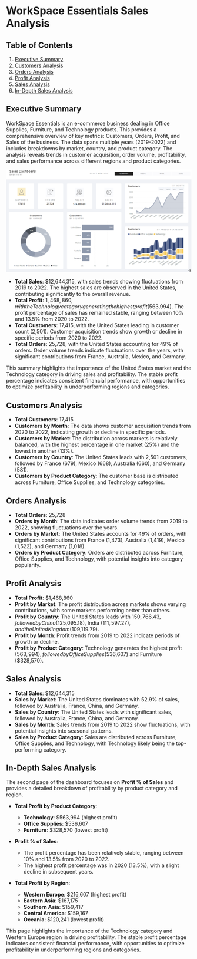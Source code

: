 # WorkSpace Essentials Sales Analysis

## Table of Contents
1. [Executive Summary](#executive-summary)
2. [Customers Analysis](#customers-analysis)
3. [Orders Analysis](#orders-analysis)
4. [Profit Analysis](#profit-analysis)
5. [Sales Analysis](#sales-analysis)
6. [In-Depth Sales Analysis](#in-depth-sales-analysis)

## Executive Summary
WorkSpace Essentials is an e-commerce business dealing in Office Supplies, Furniture, and Technology products. This provides a comprehensive overview of key metrics: Customers, Orders, Profit, and Sales of the business. The data spans multiple years (2019-2022) and includes breakdowns by market, country, and product category. The analysis reveals trends in customer acquisition, order volume, profitability, and sales performance across different regions and product categories.

![](Image.png)

- **Total Sales**: $12,644,315, with sales trends showing fluctuations from 2019 to 2022. The highest sales are observed in the United States, contributing significantly to the overall revenue.
- **Total Profit**: $1,468,860, with the Technology category generating the highest profit ($563,994). The profit percentage of sales has remained stable, ranging between 10% and 13.5% from 2020 to 2022.
- **Total Customers**: 17,415, with the United States leading in customer count (2,501). Customer acquisition trends show growth or decline in specific periods from 2020 to 2022.
- **Total Orders**: 25,728, with the United States accounting for 49% of orders. Order volume trends indicate fluctuations over the years, with significant contributions from France, Australia, Mexico, and Germany.

This summary highlights the importance of the United States market and the Technology category in driving sales and profitability. The stable profit percentage indicates consistent financial performance, with opportunities to optimize profitability in underperforming regions and categories.

## Customers Analysis
- **Total Customers**: 17,415
- **Customers by Month**: The data shows customer acquisition trends from 2020 to 2022, indicating growth or decline in specific periods.
- **Customers by Market**: The distribution across markets is relatively balanced, with the highest percentage in one market (25%) and the lowest in another (13%).
- **Customers by Country**: The United States leads with 2,501 customers, followed by France (679), Mexico (668), Australia (660), and Germany (581).
- **Customers by Product Category**: The customer base is distributed across Furniture, Office Supplies, and Technology categories.

## Orders Analysis
- **Total Orders**: 25,728
- **Orders by Month**: The data indicates order volume trends from 2019 to 2022, showing fluctuations over the years.
- **Orders by Market**: The United States accounts for 49% of orders, with significant contributions from France (1,473), Australia (1,419), Mexico (1,522), and Germany (1,018).
- **Orders by Product Category**: Orders are distributed across Furniture, Office Supplies, and Technology, with potential insights into category popularity.

## Profit Analysis
- **Total Profit**: $1,468,860
- **Profit by Market**: The profit distribution across markets shows varying contributions, with some markets performing better than others.
- **Profit by Country**: The United States leads with $150,766.43, followed by China ($125,095.18), India ($111,597.27), and the United Kingdom ($109,119.79).
- **Profit by Month**: Profit trends from 2019 to 2022 indicate periods of growth or decline.
- **Profit by Product Category**: Technology generates the highest profit ($563,994), followed by Office Supplies ($536,607) and Furniture ($328,570).

## Sales Analysis
- **Total Sales**: $12,644,315
- **Sales by Market**: The United States dominates with 52.9% of sales, followed by Australia, France, China, and Germany.
- **Sales by Country**: The United States leads with significant sales, followed by Australia, France, China, and Germany.
- **Sales by Month**: Sales trends from 2019 to 2022 show fluctuations, with potential insights into seasonal patterns.
- **Sales by Product Category**: Sales are distributed across Furniture, Office Supplies, and Technology, with Technology likely being the top-performing category.

## In-Depth Sales Analysis
The second page of the dashboard focuses on **Profit % of Sales** and provides a detailed breakdown of profitability by product category and region.

- **Total Profit by Product Category**:
  - **Technology**: $563,994 (highest profit)
  - **Office Supplies**: $536,607
  - **Furniture**: $328,570 (lowest profit)

- **Profit % of Sales**:
  - The profit percentage has been relatively stable, ranging between 10% and 13.5% from 2020 to 2022.
  - The highest profit percentage was in 2020 (13.5%), with a slight decline in subsequent years.

- **Total Profit by Region**:
  - **Western Europe**: $216,607 (highest profit)
  - **Eastern Asia**: $167,175
  - **Southern Asia**: $159,417
  - **Central America**: $159,167
  - **Oceania**: $120,241 (lowest profit)

This page highlights the importance of the Technology category and Western Europe region in driving profitability. The stable profit percentage indicates consistent financial performance, with opportunities to optimize profitability in underperforming regions and categories.
